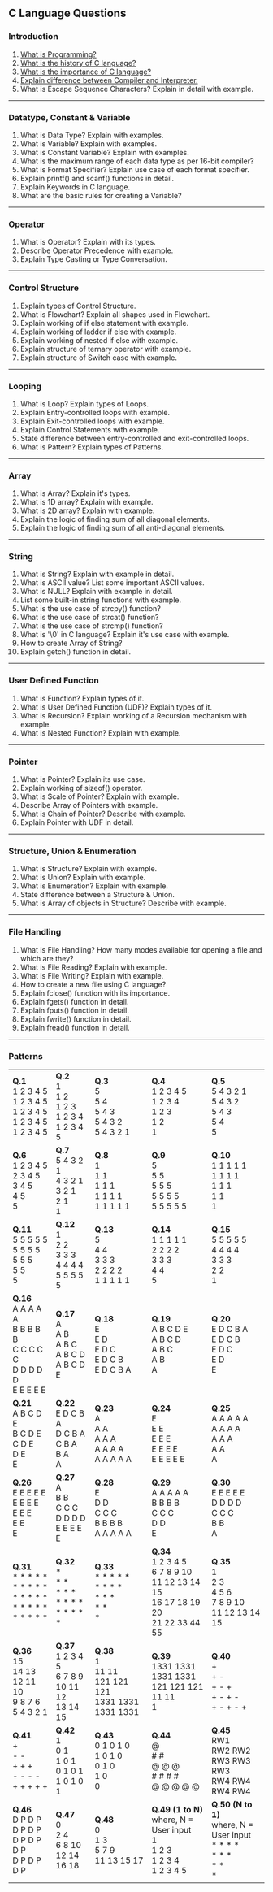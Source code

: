 ## C Language Questions

### Introduction
1. [What is Programming?](https://medium.com/@milankathiriya/what-is-programming-fe7a0dc39a7a)
2. [What is the history of C language?](https://medium.com/@milankathiriya/the-history-of-the-c-language-b9deb0155bf0)
3. [What is the importance of C language?](https://medium.com/@milankathiriya/importance-features-of-c-language-7fe80a1a754b)
4. [Explain difference between Compiler and Interpreter.](https://medium.com/@milankathiriya/translator-compiler-interpreter-522ce6b75e55)
5. What is Escape Sequence Characters? Explain in detail with example.

---

### Datatype, Constant & Variable
1. What is Data Type? Explain with examples.
2. What is Variable? Explain with examples.
3. What is Constant Variable? Explain with examples.
4. What is the maximum range of each data type as per 16-bit compiler?
5. What is Format Specifier? Explain use case of each format specifier.
6. Explain printf() and scanf() functions in detail.
7. Explain Keywords in C language.
8. What are the basic rules for creating a Variable?

---

### Operator
1. What is Operator? Explain with its types.
2. Describe Operator Precedence with example.
3. Explain Type Casting or Type Conversation.

---

### Control Structure
1. Explain types of Control Structure.
2. What is Flowchart? Explain all shapes used in Flowchart.
3. Explain working of if else statement with example.
4. Explain working of ladder if else with example.
5. Explain working of nested if else with example.
6. Explain structure of ternary operator with example.
7. Explain structure of Switch case with example.

---

### Looping
1. What is Loop? Explain types of Loops.
2. Explain Entry-controlled loops with example.
3. Explain Exit-controlled loops with example.
4. Explain Control Statements with example.
5. State difference between entry-controlled and exit-controlled loops.
6. What is Pattern? Explain types of Patterns.

---

### Array
1. What is Array? Explain it's types.
2. What is 1D array? Explain with example.
3. What is 2D array? Explain with example.
4. Explain the logic of finding sum of all diagonal elements.
5. Explain the logic of finding sum of all anti-diagonal elements.

---

### String
1. What is String? Explain with example in detail.
2. What is ASCII value? List some important ASCII values.
3. What is NULL? Explain with example in detail.
4. List some built-in string functions with example.
5. What is the use case of strcpy() function?
6. What is the use case of strcat() function?
7. What is the use case of strcmp() function?
8. What is '\0' in C language? Explain it's use case with example.
9. How to create Array of String?
10. Explain getch() function in detail.

---

### User Defined Function
1. What is Function? Explain types of it.
2. What is User Defined Function (UDF)? Explain types of it.
3. What is Recursion? Explain working of a Recursion mechanism with example.
4. What is Nested Function? Explain with example.

---

### Pointer
1. What is Pointer? Explain its use case.
2. Explain working of sizeof() operator.
3. What is Scale of Pointer? Explain with example.
4. Describe Array of Pointers with example.
5. What is Chain of Pointer? Describe with example.
6. Explain Pointer with UDF in detail.

---

### Structure, Union & Enumeration
1. What is Structure? Explain with example.
2. What is Union? Explain with example.
3. What is Enumeration? Explain with example.
4. State difference between a Structure & Union.
5. What is Array of objects in Structure? Describe with example.

---

### File Handling
1. What is File Handling? How many modes available for opening a file and which are they?
2. What is File Reading? Explain with example.
3. What is File Writing? Explain with example.
4. How to create a new file using C language?
5. Explain fclose() function with its importance.
6. Explain fgets() function in detail.
7. Explain fputs() function in detail.
8. Explain fwrite() function in detail.
9. Explain fread() function in detail.

---

### Patterns

<table>
  <tbody>
    <tr>
      <td>
        <b>Q.1</b> <br>
        1 2 3 4 5 <br>
        1 2 3 4 5 <br>
        1 2 3 4 5 <br>
        1 2 3 4 5 <br>
        1 2 3 4 5 <br>
      </td>
      <td>
        <b>Q.2</b> <br>
        1 <br>
        1 2 <br>
        1 2 3 <br>
        1 2 3 4 <br>
        1 2 3 4 5 <br>
      </td>
      <td>
        <b>Q.3</b> <br>
        5 <br>
        5 4 <br>
        5 4 3 <br>
        5 4 3 2 <br>
        5 4 3 2 1 <br>
      </td>
      <td>
        <b>Q.4</b> <br>
        1 2 3 4 5 <br>
        1 2 3 4 <br>
        1 2 3 <br>
        1 2 <br>
        1 <br>
      </td>
      <td>
        <b>Q.5</b> <br>
        5 4 3 2 1 <br>
        5 4 3 2 <br>
        5 4 3 <br>
        5 4 <br>
        5 <br>
      </td>
    </tr>
    <tr>
      <td>
        <b>Q.6</b> <br>
        1 2 3 4 5 <br>
        2 3 4 5 <br>
        3 4 5 <br>
        4 5 <br>
        5 <br>
      </td>
      <td>
        <b>Q.7</b> <br>
        5 4 3 2 1 <br>
        4 3 2 1 <br>
        3 2 1 <br>
        2 1 <br>
        1 <br>
      </td>
      <td>
        <b>Q.8</b> <br>
        1 <br>
        1 1 <br>
        1 1 1 <br>
        1 1 1 1 <br>
        1 1 1 1 1 <br>
      </td>
      <td>
        <b>Q.9</b> <br>
        5 <br>
        5 5 <br>
        5 5 5 <br>
        5 5 5 5 <br>
        5 5 5 5 5 <br>
      </td>
      <td>
        <b>Q.10</b> <br>
        1 1 1 1 1 <br>
        1 1 1 1 <br>
        1 1 1 <br>
        1 1 <br>
        1 <br>
      </td>
      </tr>
    <tr>
      <td>
        <b>Q.11</b> <br>
        5 5 5 5 5 <br>
        5 5 5 5 <br>
        5 5 5 <br>
        5 5 <br>
        5 <br>
      </td>
      <td>
        <b>Q.12</b> <br>
        1 <br>
        2 2 <br>
        3 3 3 <br>
        4 4 4 4 <br>
        5 5 5 5 5 <br>
      </td>
      <td>
        <b>Q.13</b> <br>
        5 <br>
        4 4 <br>
        3 3 3 <br>
        2 2 2 2 <br>
        1 1 1 1 1 <br>
      </td>
      <td>
        <b>Q.14</b> <br>
        1 1 1 1 1 <br>
        2 2 2 2 <br>
        3 3 3 <br>
        4 4 <br>
        5 <br>
      </td>
      <td>
        <b>Q.15</b> <br>
        5 5 5 5 5 <br>
        4 4 4 4 <br>
        3 3 3 <br>
        2 2 <br>
        1 <br>
      </td>
      </tr>
    <tr>
      <td>
        <b>Q.16</b> <br>
        A A A A A <br>
        B B B B B <br>
        C C C C C <br>
        D D D D D <br>
        E E E E E <br>
      </td>
      <td>
        <b>Q.17</b> <br>
        A <br>
        A B <br>
        A B C <br>
        A B C D <br>
        A B C D E <br>
      </td>
      <td>
        <b>Q.18</b> <br>
        E <br>
        E D <br>
        E D C <br>
        E D C B <br>
        E D C B A <br>
      </td>
      <td>
        <b>Q.19</b> <br>
        A B C D E <br>
        A B C D <br>
        A B C <br>
        A B <br>
        A <br>
      </td>
      <td>
        <b>Q.20</b> <br>
        E D C B A <br>
        E D C B <br>
        E D C <br>
        E D <br>
        E <br>
      </td>
        </tr>
    <tr>
      <td>
        <b>Q.21</b> <br>
        A B C D E <br>
        B C D E <br>
        C D E <br>
        D E <br>
        E <br>
      </td>
      <td>
        <b>Q.22</b> <br>
        E D C B A <br>
        D C B A <br> 
        C B A <br>
        B A <br>
        A <br>
      </td>
      <td>
        <b>Q.23</b> <br>
        A <br>
        A A <br>
        A A A <br>
        A A A A <br>
        A A A A A <br>
      </td>
      <td>
        <b>Q.24</b> <br>
        E <br>
        E E <br>
        E E E <br>
        E E E E <br>
        E E E E E <br>
      </td>
      <td>
        <b>Q.25</b> <br>
        A A A A A <br>
        A A A A <br>
        A A A <br>
        A A <br>
        A <br>
      </td>
      </tr>
    <tr>
      <td>
        <b>Q.26</b> <br>
        E E E E E <br>
        E E E E <br>
        E E E <br>
        E E <br>
        E <br>
      </td>
      <td>
        <b>Q.27</b> <br>
        A <br>
        B B <br>
        C C C <br>
        D D D D <br>
        E E E E E <br>
      </td>
      <td>
        <b>Q.28</b> <br>
        E <br>
        D D <br>
        C C C <br>
        B B B B <br>
        A A A A A <br>
      </td>
      <td>
        <b>Q.29</b> <br>
        A A A A A <br>
        B B B B <br>
        C C C <br>
        D D <br>
        E <br>
      </td>
      <td>
        <b>Q.30</b> <br>
        E E E E E <br>
        D D D D <br>
        C C C <br>
        B B <br>
        A <br>
      </td>
      </tr>
    <tr>
      <td>
        <b>Q.31</b> <br>
        * * * * * <br>
        * * * * * <br>
        * * * * * <br>
        * * * * * <br>
        * * * * * <br>
      </td>
      <td>
        <b>Q.32</b> <br>
        * <br>
        * * <br>
        * * * <br>
        * * * * <br>
        * * * * * <br>
      </td>
      <td>
        <b>Q.33</b> <br>
        * * * * * <br>
        * * * * <br>
        * * * <br>
        * * <br>
        * <br>
      </td>
      <td>
        <b>Q.34</b> <br>
        1 2 3 4 5 <br>
        6 7 8 9 10 <br>
        11 12 13 14 15 <br>
        16 17 18 19 20 <br>
        21 22 33 44 55 <br>
      </td>
      <td>
        <b>Q.35</b> <br>
        1 <br>
        2 3 <br>
        4 5 6 <br>
        7 8 9 10 <br>
        11 12 13 14 15 <br>
      </td>
    </tr>
    <tr>
      <td>
        <b>Q.36</b> <br>
        15 <br>
        14 13 <br>
        12 11 10 <br>
        9 8 7 6 <br>
        5 4 3 2 1 <br>
      </td>
      <td>
        <b>Q.37</b> <br>
        1 2 3 4 5 <br>
        6 7 8 9 <br>
        10 11 12 <br>
        13 14 <br>
        15 <br>
      </td>
      <td>
        <b>Q.38</b> <br>
        1 <br>
        11 11 <br>
        121 121 121 <br>
        1331 1331 1331 1331 <br>
      </td>
      <td>
        <b>Q.39</b> <br>
        1331 1331 1331 1331 <br>
        121 121 121 <br>
        11 11 <br>
        1 <br>
      </td>
      <td>
        <b>Q.40</b> <br>
        + <br>
        + - <br>
        + - + <br>
        + - + - <br>
        + - + - + <br>
      </td>
      </tr>
    <tr>
      <td>
        <b>Q.41</b> <br>
        + <br>
        - - <br>
        + + + <br>
        - - - - <br>
        + + + + + <br>
      </td>
      <td>
        <b>Q.42</b> <br>
        1 <br>
        0 1 <br>
        1 0 1 <br>
        0 1 0 1 <br>
        1 0 1 0 1 <br>
      </td>
      <td>
        <b>Q.43</b> <br>
        0 1 0 1 0 <br>
        1 0 1 0 <br>
        0 1 0 <br>
        1 0 <br>
        0 <br>
      </td>
      <td>
        <b>Q.44</b> <br>
        @ <br>
        # # <br>
        @ @ @ <br>
        # # # # <br>
        @ @ @ @ @ <br>
      </td>
      <td>
        <b>Q.45</b> <br>
        RW1 <br>
        RW2 RW2 <br>
        RW3 RW3 RW3 <br>
        RW4 RW4 RW4 RW4 <br>
      </td>
    </tr>
    <tr>
      <td>
        <b>Q.46</b> <br>
        D P D P D P D P <br>
        D P D P D P <br>
        D P D P <br>
        D P <br>
      </td>
      <td>
        <b>Q.47</b> <br>
        0 <br>
        2 4 <br>
        6 8 10 <br>
        12 14 16 18 <br>
      </td>
       <td>
        <b>Q.48</b> <br>
        0 <br>
        1 3 <br>
        5 7 9 <br>
        11 13 15 17 <br>
      </td>
      <td>
        <b>Q.49 (1 to N)</b> <br>
        where, N = User input <br>
        1 <br>
        1 2 3 <br>
        1 2 3 4 <br>
        1 2 3 4 5 <br>
      </td>
      <td>
        <b>Q.50 (N to 1)</b> <br>
        where, N = User input <br>
        * * * * <br>
        * * * <br>
        * * <br>
        * <br>
      </td>
    </tr>
  </tbody>
</table>
